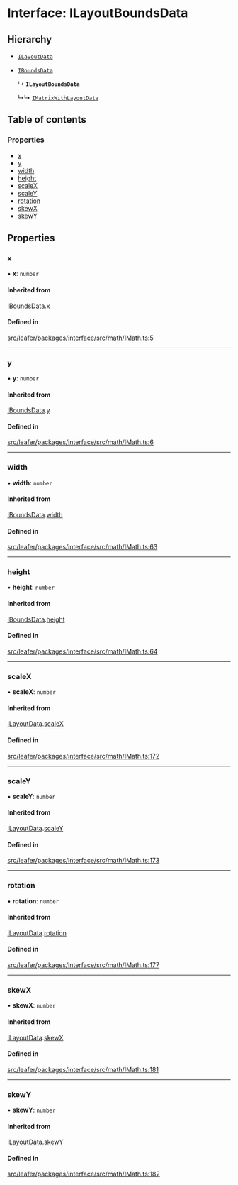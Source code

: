 # Interface: ILayoutBoundsData

## Hierarchy

- [`ILayoutData`](ILayoutData.md)

- [`IBoundsData`](IBoundsData.md)

  ↳ **`ILayoutBoundsData`**

  ↳↳ [`IMatrixWithLayoutData`](IMatrixWithLayoutData.md)

## Table of contents

### Properties

- [x](ILayoutBoundsData.md#x)
- [y](ILayoutBoundsData.md#y)
- [width](ILayoutBoundsData.md#width)
- [height](ILayoutBoundsData.md#height)
- [scaleX](ILayoutBoundsData.md#scalex)
- [scaleY](ILayoutBoundsData.md#scaley)
- [rotation](ILayoutBoundsData.md#rotation)
- [skewX](ILayoutBoundsData.md#skewx)
- [skewY](ILayoutBoundsData.md#skewy)

## Properties

### x

• **x**: `number`

#### Inherited from

[IBoundsData](IBoundsData.md).[x](IBoundsData.md#x)

#### Defined in

[src/leafer/packages/interface/src/math/IMath.ts:5](https://github.com/leaferjs/leafer/blob/d3ec2c9bd49557a0d74aae684f8e3d3d557af194/packages/interface/src/math/IMath.ts#L5)

___

### y

• **y**: `number`

#### Inherited from

[IBoundsData](IBoundsData.md).[y](IBoundsData.md#y)

#### Defined in

[src/leafer/packages/interface/src/math/IMath.ts:6](https://github.com/leaferjs/leafer/blob/d3ec2c9bd49557a0d74aae684f8e3d3d557af194/packages/interface/src/math/IMath.ts#L6)

___

### width

• **width**: `number`

#### Inherited from

[IBoundsData](IBoundsData.md).[width](IBoundsData.md#width)

#### Defined in

[src/leafer/packages/interface/src/math/IMath.ts:63](https://github.com/leaferjs/leafer/blob/d3ec2c9bd49557a0d74aae684f8e3d3d557af194/packages/interface/src/math/IMath.ts#L63)

___

### height

• **height**: `number`

#### Inherited from

[IBoundsData](IBoundsData.md).[height](IBoundsData.md#height)

#### Defined in

[src/leafer/packages/interface/src/math/IMath.ts:64](https://github.com/leaferjs/leafer/blob/d3ec2c9bd49557a0d74aae684f8e3d3d557af194/packages/interface/src/math/IMath.ts#L64)

___

### scaleX

• **scaleX**: `number`

#### Inherited from

[ILayoutData](ILayoutData.md).[scaleX](ILayoutData.md#scalex)

#### Defined in

[src/leafer/packages/interface/src/math/IMath.ts:172](https://github.com/leaferjs/leafer/blob/d3ec2c9bd49557a0d74aae684f8e3d3d557af194/packages/interface/src/math/IMath.ts#L172)

___

### scaleY

• **scaleY**: `number`

#### Inherited from

[ILayoutData](ILayoutData.md).[scaleY](ILayoutData.md#scaley)

#### Defined in

[src/leafer/packages/interface/src/math/IMath.ts:173](https://github.com/leaferjs/leafer/blob/d3ec2c9bd49557a0d74aae684f8e3d3d557af194/packages/interface/src/math/IMath.ts#L173)

___

### rotation

• **rotation**: `number`

#### Inherited from

[ILayoutData](ILayoutData.md).[rotation](ILayoutData.md#rotation)

#### Defined in

[src/leafer/packages/interface/src/math/IMath.ts:177](https://github.com/leaferjs/leafer/blob/d3ec2c9bd49557a0d74aae684f8e3d3d557af194/packages/interface/src/math/IMath.ts#L177)

___

### skewX

• **skewX**: `number`

#### Inherited from

[ILayoutData](ILayoutData.md).[skewX](ILayoutData.md#skewx)

#### Defined in

[src/leafer/packages/interface/src/math/IMath.ts:181](https://github.com/leaferjs/leafer/blob/d3ec2c9bd49557a0d74aae684f8e3d3d557af194/packages/interface/src/math/IMath.ts#L181)

___

### skewY

• **skewY**: `number`

#### Inherited from

[ILayoutData](ILayoutData.md).[skewY](ILayoutData.md#skewy)

#### Defined in

[src/leafer/packages/interface/src/math/IMath.ts:182](https://github.com/leaferjs/leafer/blob/d3ec2c9bd49557a0d74aae684f8e3d3d557af194/packages/interface/src/math/IMath.ts#L182)
